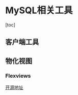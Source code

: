 # MySQL相关工具

[toc]



## 客户端工具



## 物化视图

### Flexviews

[开源地址](https://github.com/greenlion/swanhart-tools/tree/master/flexviews)





